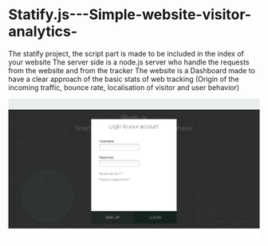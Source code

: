 # Statify.js---Simple-website-visitor-analytics-
The statify project, the script part is made to be included in the index of your website
The server side is a node.js server who handle the requests from the website and from the tracker
The website is a Dashboard made to have a clear approach of the basic stats of web tracking (Origin of the incoming traffic, bounce rate, localisation of visitor and user behavior)

![Login webpage](https://github.com/nQuery512/Statify.js---Simple-website-visitor-analytics-/blob/master/screenshots/screenshot_0.jpg)

